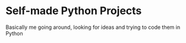 # Self-made Python Projects
Basically me going around, looking for ideas and trying to code them in Python
